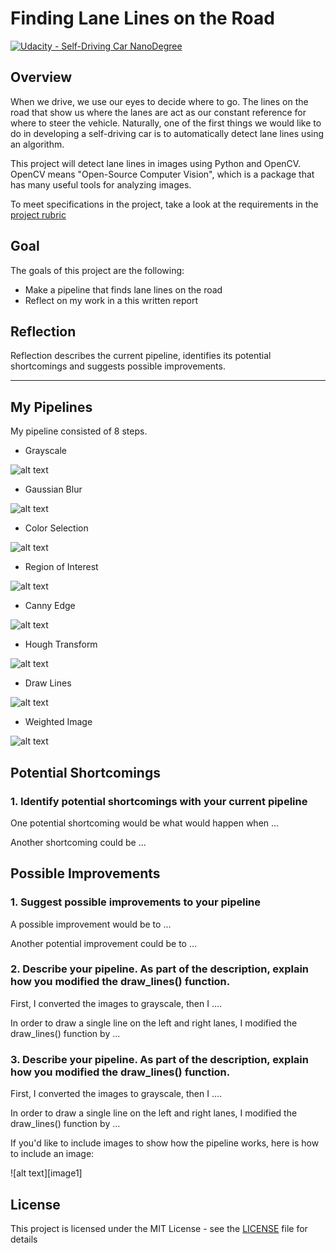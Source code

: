 # **Finding Lane Lines on the Road** 
[![Udacity - Self-Driving Car NanoDegree](https://s3.amazonaws.com/udacity-sdc/github/shield-carnd.svg)](http://www.udacity.com/drive)

Overview
---

When we drive, we use our eyes to decide where to go.  The lines on the road that show us where the lanes are act as our constant reference for where to steer the vehicle.  Naturally, one of the first things we would like to do in developing a self-driving car is to automatically detect lane lines using an algorithm.

This project will detect lane lines in images using Python and OpenCV.  OpenCV means "Open-Source Computer Vision", which is a package that has many useful tools for analyzing images.

To meet specifications in the project, take a look at the requirements in the [project rubric](https://review.udacity.com/#!/rubrics/322/view)

Goal
---

The goals of this project are the following:
* Make a pipeline that finds lane lines on the road
* Reflect on my work in a this written report

Reflection
---

Reflection describes the current pipeline, identifies its potential shortcomings and suggests possible improvements.

[//]: # (Image References)

[pipe1]: ./pipelines/solidWhiteRight_1_grayscale.jpg "Grayscale"
[pipe2]: ./pipelines/solidWhiteRight_2_blurred.jpg "Gaussian Blur"
[pipe3]: ./pipelines/solidWhiteRight_3_col_sel.jpg "Color Selection"
[pipe4]: ./pipelines/solidWhiteRight_4_masked.jpg "Region of Interest"
[pipe5]: ./pipelines/solidWhiteRight_5_canny.jpg "Canny Edge"
[pipe6]: ./pipelines/solidWhiteRight_6_houghed.jpg "Hough Transform"
[pipe7]: ./pipelines/solidWhiteRight_7_lines.jpg "Draw Lines"
[pipe8]: ./pipelines/solidWhiteRight_8_final.jpg "Weighted Image"

--- 

## My Pipelines

My pipeline consisted of 8 steps.
* Grayscale

![alt text][pipe1]

* Gaussian Blur

![alt text][pipe2]

* Color Selection

![alt text][pipe3]

* Region of Interest

![alt text][pipe4]

* Canny Edge

![alt text][pipe5]

* Hough Transform

![alt text][pipe6]

* Draw Lines

![alt text][pipe7]

* Weighted Image

![alt text][pipe8]

## Potential Shortcomings

### 1. Identify potential shortcomings with your current pipeline

One potential shortcoming would be what would happen when ... 

Another shortcoming could be ...


## Possible Improvements

### 1. Suggest possible improvements to your pipeline

A possible improvement would be to ...

Another potential improvement could be to ...

### 2. Describe your pipeline. As part of the description, explain how you modified the draw_lines() function.

First, I converted the images to grayscale, then I .... 

In order to draw a single line on the left and right lanes, I modified the draw_lines() function by ...
### 3. Describe your pipeline. As part of the description, explain how you modified the draw_lines() function.

First, I converted the images to grayscale, then I .... 

In order to draw a single line on the left and right lanes, I modified the draw_lines() function by ...

If you'd like to include images to show how the pipeline works, here is how to include an image: 

![alt text][image1]

## License
This project is licensed under the MIT License - see the [LICENSE](LICENSE) file for details
